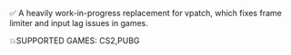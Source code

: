 ✅ A heavily work-in-progress replacement for vpatch, which fixes frame limiter and input lag issues in games.

💥SUPPORTED GAMES: CS2,PUBG


